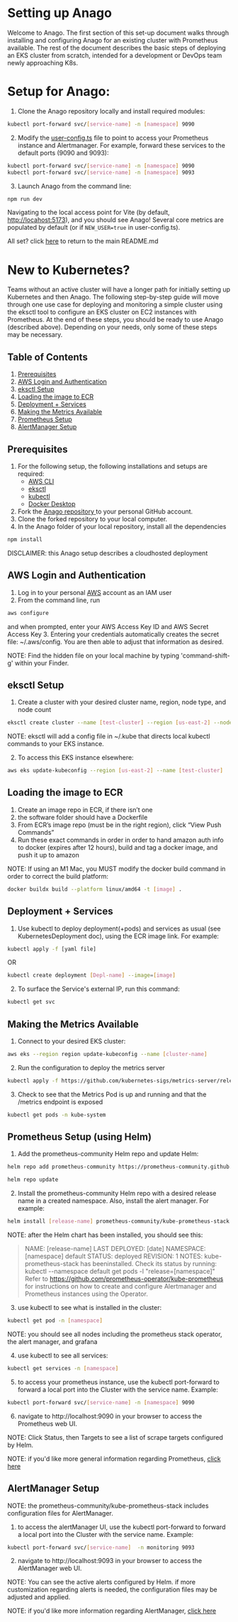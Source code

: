 # Setting up Anago

Welcome to Anago. The first section of this set-up document walks through installing and configuring Anago for an existing cluster with Prometheus available. The rest of the document describes the basic steps of deploying an EKS cluster from scratch, intended for a development or DevOps team newly approaching K8s.

# Setup for Anago:

1. Clone the Anago repository locally and install required modules:

```bash
kubectl port-forward svc/[service-name] -n [namespace] 9090
```

2. Modify the [user-config.ts](/user-config.ts) file to point to access your Prometheus instance and Alertmanager. For example, forward these services to the default ports (9090 and 9093):

```bash
kubectl port-forward svc/[service-name] -n [namespace] 9090
kubectl port-forward svc/[service-name] -n [namespace] 9093
```

3. Launch Anago from the command line:

```bash
npm run dev
```

Navigating to the local access point for Vite (by default, [http://locahost:5173](http://locahost:5173)), and you should see Anago!
Several core metrics are populated by default (or if `NEW_USER=true` in user-config.ts).

All set? click [here](/README.md) to return to the main README.md

# New to Kubernetes?

Teams without an active cluster will have a longer path for initially setting up Kubernetes and then Anago. The following step-by-step guide will move through one use case for deploying and monitoring a simple cluster using the eksctl tool to configure an EKS cluster on EC2 instances with Prometheus. At the end of these steps, you should be ready to use Anago (described above). Depending on your needs, only some of these steps may be necessary.

## Table of Contents

1. [Prerequisites](#Prerequisites)
2. [AWS Login and Authentication](#AWS-Login-and-Authentication)
3. [eksctl Setup](#eksctl-Setup)
4. [Loading the image to ECR](#Loading-the-image-to-ECR)
5. [Deployment + Services](#Deployment-+-Services)
6. [Making the Metrics Available](#Making-the-Metrics-Available)
7. [Prometheus Setup](#Prometheus-Setup-using-Helm)
8. [AlertManager Setup](#AlertManager-Setup)

## Prerequisites

1. For the following setup, the following installations and setups are required:
   - [AWS CLI](https://docs.aws.amazon.com/cli/latest/userguide/getting-started-install.html)
   - [eksctl](https://docs.aws.amazon.com/eks/latest/userguide/eksctl.html)
   - [kubectl](https://kubernetes.io/docs/tasks/tools/)
   - [Docker Desktop](https://www.docker.com/products/docker-desktop/)
1. Fork the <a href="https://github.com/oslabs-beta/anago"> Anago repository </a> to your personal GitHub account.
1. Clone the forked repository to your local computer.
1. In the Anago folder of your local repository, install all the dependencies

```bash
npm install
```

DISCLAIMER: this Anago setup describes a cloudhosted deployment

## AWS Login and Authentication

1. Log in to your personal <a href="aws.amazon.com">AWS</a> account as an IAM user
2. From the command line, run

```bash
aws configure
```

and when prompted, enter your AWS Access Key ID and AWS Secret Access Key 3. Entering your credentials automatically creates the secret file: ~/.aws/config. You are then able to adjust that information as desired.

NOTE: Find the hidden file on your local machine by typing 'command-shift-g' within your Finder.

## eksctl Setup

1. Create a cluster with your desired cluster name, region, node type, and node count

```bash
eksctl create cluster --name [test-cluster] --region [us-east-2] --node-type [t2.micro] --nodes [2]
```

NOTE: eksctl will add a config file in ~/.kube that directs local kubectl commands to your EKS instance.

2. To access this EKS instance elsewhere:

```bash
aws eks update-kubeconfig --region [us-east-2] --name [test-cluster]
```

## Loading the image to ECR

1. Create an image repo in ECR, if there isn’t one
2. the software folder should have a Dockerfile
3. From ECR’s image repo (must be in the right region), click “View Push Commands”
4. Run these exact commands in order in order to hand amazon auth info to docker (expires after 12 hours), build and tag a docker image, and push it up to amazon

NOTE: If using an M1 Mac, you MUST modify the docker build command in order to correct the build platform:

```bash
docker buildx build --platform linux/amd64 -t [image] .
```

## Deployment + Services

1. Use kubectl to deploy deployment(+pods) and services as usual (see KubernetesDeployment doc), using the ECR image link. For example:

```bash
kubectl apply -f [yaml file]
```

OR

```bash
kubectl create deployment [Depl-name] --image=[image]
```

2. To surface the Service's external IP, run this command:

```bash
kubectl get svc
```

## Making the Metrics Available

1. Connect to your desired EKS cluster:

```bash
aws eks --region region update-kubeconfig --name [cluster-name]
```

2. Run the configuration to deploy the metrics server

```bash
kubectl apply -f https://github.com/kubernetes-sigs/metrics-server/releases/latest/download/components.yaml
```

3. Check to see that the Metrics Pod is up and running and that the /metrics endpoint is exposed

```bash
kubectl get pods -n kube-system
```

## Prometheus Setup (using Helm)

1. Add the prometheus-community Helm repo and update Helm:

```bash
helm repo add prometheus-community https://prometheus-community.github.io/helm-charts
```

```bash
helm repo update
```

2. Install the prometheus-community Helm repo with a desired release name in a created namespace. Also,
   install the alert manager. For example:

```bash
helm install [release-name] prometheus-community/kube-prometheus-stack --namespace [namespace] --create-namespace --set alertmanager.persistentVolume.storageClass="gp2",server.persistentVolume.storageClass="gp2"
```

NOTE: after the Helm chart has been installed, you should see this:

> NAME: [release-name] LAST DEPLOYED: [date] NAMESPACE: [namespace] default
> STATUS: deployed REVISION: 1 NOTES: kube-prometheus-stack has beeninstalled.
> Check its status by running: kubectl --namespace default get pods -l
> "release=[namespace]" Refer to
> https://github.com/prometheus-operator/kube-prometheus for instructions on how
> to create and configure Alertmanager and Prometheus instances using the
> Operator.

3. use kubectl to see what is installed in the cluster:

```bash
kubectl get pod -n [namespace]
```

NOTE: you should see all nodes including the prometheus stack operator, the alert manager, and grafana

4. use kubectl to see all services:

```bash
kubectl get services -n [namespace]
```

5. to access your prometheus instance, use the kubectl port-forward to forward a local port into the Cluster with the service name. Example:

```bash
kubectl port-forward svc/[service-name] -n [namespace] 9090
```

6. navigate to http://localhost:9090 in your browser to access the Prometheus web UI.

NOTE: Click Status, then Targets to see a list of scrape targets configured by Helm.

NOTE: if you'd like more general information regarding Prometheus, [click here](./dev/prometheusREADME.md)

## AlertManager Setup

NOTE: the prometheus-community/kube-prometheus-stack includes configuration files for AlertManager.

1. to access the alertManager UI, use the kubectl port-forward to forward a local port into the Cluster with the service name. Example:

```bash
kubectl port-forward svc/[service-name]  -n monitoring 9093
```

2. navigate to http://localhost:9093 in your browser to access the AlertManager web UI.

NOTE: You can see the active alerts configured by Helm. if more customization regarding alerts is needed, the configuration files may be adjusted and applied.

NOTE: if you'd like more information regarding AlertManager, [click here](./dev/alertManagerInfo.md)
